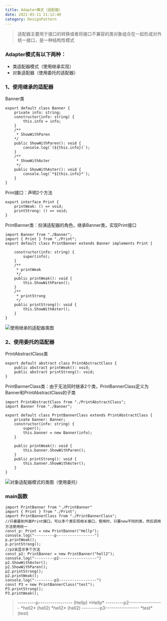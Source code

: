 ```yaml
---
title: Adapter模式（适配器）
date: 2021-03-11 21:12:40
category: DesignPattern
---
```

>适配器主要用于接口的转换或者将接口不兼容的类对象组合在一起形成对外统一接口，是一种结构性模式
### Adapter模式有以下两种：
- 类适配器模式（使用继承实现）
- 对象适配器（使用委托的适配器）
### 1、使用继承的适配器
Banner类
```
export default class Banner {
    private info: string;
    constructor(info: string) {
        this.info = info;
    }
    /**
     * ShowWithParen
    */
    public ShowWithParen(): void {
        console.log(`(${this.info})`);
    }
    /**
     * ShowWithAster
     */
    public ShowWithAster(): void {
        console.log(`*${this.info}*`);
    }
}
```
Print接口：声明2个方法
```
export interface Print {
    printWeak: () => void;
    printStrong: () => void;
}
```
PrintBanner类：扮演适配器的角色，继承Banner类，实现Print接口
```
import Banner from "./Banner";
import { Print } from "./Print";
export default class PrintBanner extends Banner implements Print {

    constructor(info: string) {
        super(info);
    }
    /**
     * printWeak
     */
    public printWeak(): void {
        this.ShowWithParen();
    }
    /**
     * printStrong
     */
    public printStrong(): void {
        this.ShowWithAster();
    }
}
```
![使用继承的适配器类图](https://upload-images.jianshu.io/upload_images/10024246-144b9455b75871d9.png?imageMogr2/auto-orient/strip%7CimageView2/2/w/1240)

### 2、使用委托的适配器
PrintAbstractClass类
```
export default abstract class PrintAbstractClass {
    public abstract printWeak(): void;
    public abstract printStrong(): void;
}
```
PrintBannerClass类：由于无法同时继承2个类，PrintBannerClass定义为Banner和PrintAbstractClass的子类
```
import PrintAbstractClass from "./PrintAbstractClass";
import Banner from "./Banner";

export default class PrintBannerClass extends PrintAbstractClass {
    private banner: Banner;
    constructor(info: string) {
        super();
        this.banner = new Banner(info);
    }

    public printWeak(): void {
        this.banner.ShowWithParen();
    }
    public printStrong(): void {
        this.banner.ShowWithAster();
    }
}
```
![对象适配器模式的类图（使用委托）](https://upload-images.jianshu.io/upload_images/10024246-3da680b5999179cc.png?imageMogr2/auto-orient/strip%7CimageView2/2/w/1240)

### main函数
```
import PrintBanner from "./PrintBanner"
import { Print } from "./Print";
import PrintBannerClass from "./PrintBannerClass";
//只暴露到外面Print接口，可以多个类实现相关接口，使用时，只要new不同的类，然后调用方法使用统一
const p: Print = new PrintBanner("Hellp");
console.log("---------p-----------------")
p.printWeak();
p.printStrong();
//p2会显示多个方法
const p2: PrintBanner = new PrintBanner("hell2");
console.log("---------p2-----------------")
p2.ShowWithAster();
p2.ShowWithParen();
p2.printStrong();
p2.printWeak();
console.log("---------p3-----------------")
const P3 = new PrintBannerClass("test");
P3.printStrong();
P3.printWeak();
```
>---------p-----------------
>(Hellp)
>\*Hellp*
>---------p2-----------------
>\*hell2*
>(hell2)
>\*hell2*
>(hell2)
>---------p3-----------------
>\*test*
>(test)

